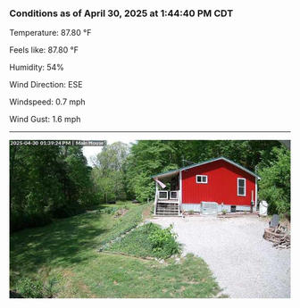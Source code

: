 ### Conditions as of April 30, 2025 at 1:44:40 PM CDT 

Temperature: 87.80 &deg;F

Feels like: 87.80 &deg;F

Humidity: 54%

Wind Direction: ESE

Windspeed: 0.7 mph

Wind Gust: 1.6 mph

---

<img src="./images/latest.jpeg"/>

